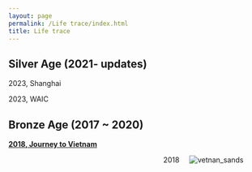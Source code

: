 ```yaml
---
layout: page
permalink: /Life trace/index.html
title: Life trace
---
```




## Silver Age  (2021- updates)

2023, Shanghai

2023, WAIC

## Bronze Age (2017 ~ 2020)

[**2018, Journey to Vietnam**](https://geruixu.github.io/lifetrace/Vietnam/info_blogs)<br>

<figure style="text-align:right;">
  <img src="https://GeruiXu.github.io/images/vetnan_sands.png" style="float:right; margin-left: 20px; margin-bottom: 10px;" alt="vetnan_sands">
  <figcaption>2018</figcaption>
</figure>


<br>

